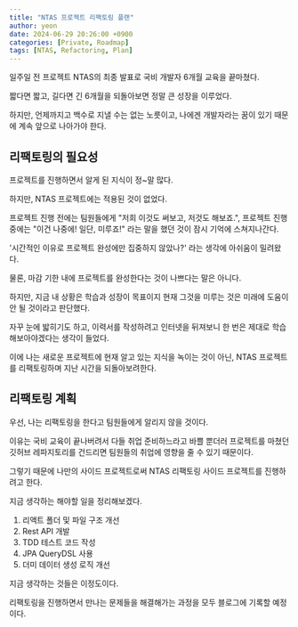 ```yaml
---
title: "NTAS 프로젝트 리팩토링 플랜"
author: yeon
date: 2024-06-29 20:26:00 +0900
categories: [Private, Roadmap]
tags: [NTAS, Refactoring, Plan]
---
```


일주일 전 프로젝트 NTAS의 최종 발표로 국비 개발자 6개월 교육을 끝마쳤다.

짧다면 짧고, 길다면 긴 6개월을 되돌아보면 정말 큰 성장을 이루었다.

하지만, 언제까지고 백수로 지낼 수는 없는 노릇이고, 나에겐 개발자라는 꿈이 있기 때문에 계속 앞으로 나아가야 한다.

## 리팩토링의 필요성

프로젝트를 진행하면서 알게 된 지식이 정~말 많다.

하지만, NTAS 프로젝트에는 적용된 것이 없었다.

프로젝트 진행 전에는 팀원들에게 "저희 이것도 써보고, 저것도 해보죠.",
프로젝트 진행 중에는 "이건 나중에! 일단, 미루죠!" 라는 말을 했던 것이 잠시 기억에 스쳐지나간다.

'시간적인 이유로 프로젝트 완성에만 집중하지 않았나?' 라는 생각에 아쉬움이 밀려왔다.

물론, 마감 기한 내에 프로젝트를 완성한다는 것이 나쁘다는 말은 아니다.

하지만, 지금 내 상황은 학습과 성장이 목표이지 현재 그것을 미루는 것은 미래에 도움이 안 될 것이라고 판단했다.

자꾸 눈에 밟히기도 하고, 이력서를 작성하려고 인터넷을 뒤져보니 한 번은 제대로 학습해보아야겠다는 생각이 들었다.

이에 나는 새로운 프로젝트에 현재 알고 있는 지식을 녹이는 것이 아닌, NTAS 프로젝트를 리팩토링하며 지난 시간을 되돌아보려한다.

## 리팩토링 계획

우선, 나는 리팩토링을 한다고 팀원들에게 알리지 않을 것이다.

이유는 국비 교육이 끝나버려서 다들 취업 준비하느라고 바쁠 뿐더러 프로젝트를 마쳤던 깃허브 레파지토리를 건드리면 팀원들의 취업에 영향을 줄 수 있기 때문이다.

그렇기 때문에 나만의 사이드 프로젝트로써 NTAS 리팩토링 사이드 프로젝트를 진행하려고 한다.

지금 생각하는 해야할 일을 정리해보겠다.

1. 리액트 폴더 및 파일 구조 개선
2. Rest API 개발
3. TDD 테스트 코드 작성
4. JPA QueryDSL 사용
5. 더미 데이터 생성 로직 개선

지금 생각하는 것들은 이정도이다.

리팩토링을 진행하면서 만나는 문제들을 해결해가는 과정을 모두 블로그에 기록할 예정이다.